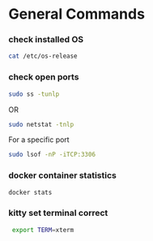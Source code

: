 # General Commands


### check installed OS 
```bash
cat /etc/os-release
```

### check open ports

```bash
sudo ss -tunlp
```
OR
```bash
sudo netstat -tnlp
```
For a specific port
```bash
sudo lsof -nP -iTCP:3306
```


### docker container statistics

```bash
docker stats
```

### kitty set terminal correct

```bash
 export TERM=xterm
 ```
